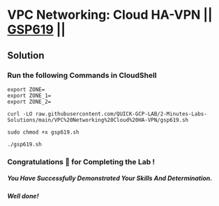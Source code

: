 # VPC Networking: Cloud HA-VPN || [GSP619](https://www.cloudskillsboost.google/focuses/6270?parent=catalog) ||

## Solution

### Run the following Commands in CloudShell
```
export ZONE=
export ZONE_1=
export ZONE_2=
```
```
curl -LO raw.githubusercontent.com/QUICK-GCP-LAB/2-Minutes-Labs-Solutions/main/VPC%20Networking%20Cloud%20HA-VPN/gsp619.sh

sudo chmod +x gsp619.sh

./gsp619.sh
```

### Congratulations 🎉 for Completing the Lab !

##### *You Have Successfully Demonstrated Your Skills And Determination.*

#### *Well done!*
